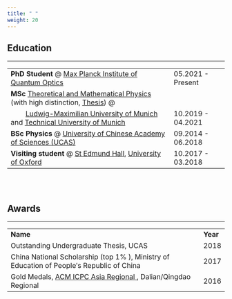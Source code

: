 ```yaml
---
title: " "
weight: 20
---
```


## **Education**
- - -

<table width="100%" cellspacing="15" >
  <tr>
    <td>  <b>PhD Student </b> @ <a href="https://www.mpq.mpg.de/en"> Max Planck Institute of Quantum Optics </a> </td>
    <td> 05.2021 - Present </td>
  </tr>
  <tr>
    <td><b>MSc </b> <a href="https://www.theorie.physik.uni-muenchen.de/TMP/">Theoretical and Mathematical Physics</a> (with high distinction, <a href="/files/master_thesis.pdf">Thesis</a>) @ </td>
    <td> </td>
  </tr>
  <tr>
    <td>&nbsp; &nbsp; &nbsp; &nbsp; <a href="https://www.lmu.de/en/index.html">Ludwig-Maximilian University of Munich </a> and <a href="https://www.tum.de/en/">Technical University of Munich</a></td>
    <td>10.2019 - 04.2021</td>
  </tr>
  <tr>
    <td><b>BSc Physics </b> @ <a href="https://ucas.ac.cn/">University of Chinese Academy of Sciences (UCAS)</a></td>
    <td>09.2014 - 06.2018</td>
  </tr>
  <tr>
    <td><b>Visiting student </b> @ <a href="https://www.seh.ox.ac.uk/">St Edmund Hall</a>, <a href="https://www.ox.ac.uk/">University of Oxford</a></td>
    <td>10.2017 - 03.2018</td>
  </tr>
</table>


<br>
<br>


## **Awards**
- - -

<table width="100%" cellspacing="15" >
  <tr>
    <td> <b> Name </b></td>
    <td> <b> Year </b></td>
  </tr>
  <tr>
    <td>Outstanding Undergraduate Thesis, UCAS</td>
    <td>2018</td>
  </tr>
  <tr>
    <td>China National Scholarship (top 1% ), Ministry of Education of People&prime;s Republic of China</td>
    <td>2017</td>
  </tr>
  <tr>
    <td>Gold Medals, <a href="https://icpc.global/"> ACM ICPC Asia Regional </a>, Dalian/Qingdao Regional</td>
    <td>2016</td>
  </tr>
</table>
